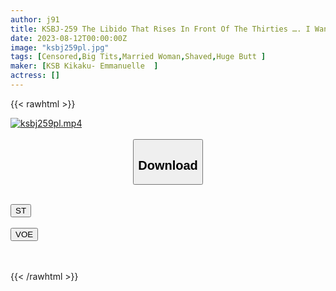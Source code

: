 ```yaml
---
author: j91
title: KSBJ-259 The Libido That Rises In Front Of The Thirties …. I Want To Be Rubbed With A Big Chest Full Of Desires! Ayumi, 29 Years Old, Will Fulfill The Sexual Desires Of Such A Busty Wife
date: 2023-08-12T00:00:00Z
image: "ksbj259pl.jpg"
tags: [Censored,Big Tits,Married Woman,Shaved,Huge Butt ]
maker: [KSB Kikaku- Emmanuelle  ]
actress: []
---
```



{{< rawhtml >}}

<div class="video" data-videoid="GQpLBJ6G89f1wYO">
    <a href="javascript:;">
        <img src="https://my.j91.asia/posts/ksbj259pl/ksbj259pl.jpg" width="WIDTH" height="HEIGHT" alt="ksbj259pl.mp4" loading="lazy">
    </a>
</div>

<script type="text/javascript" src="https://j91.asia/asset/on-demand-st.js"></script>

<br>
  <link rel="stylesheet" href="https://j91.asia/asset/bs5.css">
  
  <center>
  <button class="btn btn-primary" type="button" data-bs-toggle="collapse" data-bs-target=".multi-collapse" aria-expanded="false" aria-controls="multiCollapseExample1 multiCollapseExample2"><h2>Download</h2></button></center>
</p>
<div class="row">
  <div class="col">
    <div class="collapse multi-collapse" id="multiCollapseExample1">
      <div class="card card-body">
	      	      <br>
<div class="buttons">  
<a href="https://streamtape.to/v/GQpLBJ6G89f1wYO"><button class="btn-hover color-3"><i class="fa fa-download"></i> ST</button></a></div>
    </div>
  </div>
</div>
  <div class="col">
    <div class="collapse multi-collapse" id="multiCollapseExample2">
      <div class="card card-body">
	      <br>
<div class="buttons">
    <a href="https://voe.sx/irs8jaexcdez"><button class="btn-hover color-9"><i class="fa fa-download"></i> VOE</button></a></div>
<br><br>
      </div>
    </div>
  </div>
</div>

{{< /rawhtml >}}
